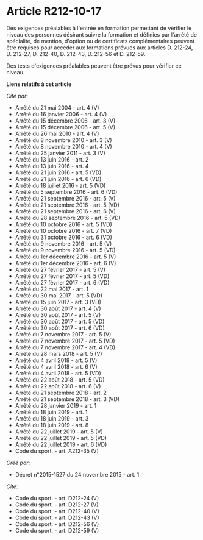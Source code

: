 # Article R212-10-17

Des exigences préalables à l'entrée en formation permettant de vérifier le niveau des personnes désirant suivre la formation
et définies par l'arrêté de spécialité, de mention, d'option ou de certificats complémentaires peuvent être requises pour
accéder aux formations prévues aux articles D. 212-24, D. 212-27, D. 212-40, D. 212-43, D. 212-56 et D. 212-59. 

Des tests d'exigences préalables peuvent être prévus pour vérifier ce niveau.

**Liens relatifs à cet article**

_Cité par_:

  - Arrêté du 21 mai 2004 - art. 4 (V)
  - Arrêté du 16 janvier 2006 - art. 4 (V)
  - Arrêté du 15 décembre 2006 - art. 3 (V)
  - Arrêté du 15 décembre 2006 - art. 5 (V)
  - Arrêté du 26 mai 2010 - art. 4 (V)
  - Arrêté du 8 novembre 2010 - art. 3 (V)
  - Arrêté du 8 novembre 2010 - art. 4 (V)
  - Arrêté du 25 janvier 2011 - art. 3 (V)
  - Arrêté du 13 juin 2016 - art. 2
  - Arrêté du 13 juin 2016 - art. 4
  - Arrêté du 21 juin 2016 - art. 5 (VD)
  - Arrêté du 21 juin 2016 - art. 6 (VD)
  - Arrêté du 18 juillet 2016 - art. 5 (VD)
  - Arrêté du 5 septembre 2016 - art. 6 (VD)
  - Arrêté du 21 septembre 2016 - art. 5 (V)
  - Arrêté du 21 septembre 2016 - art. 5 (VD)
  - Arrêté du 21 septembre 2016 - art. 6 (V)
  - Arrêté du 28 septembre 2016 - art. 5 (VD)
  - Arrêté du 10 octobre 2016 - art. 5 (VD)
  - Arrêté du 10 octobre 2016 - art. 7 (VD)
  - Arrêté du 31 octobre 2016 - art. 6 (VD)
  - Arrêté du 9 novembre 2016 - art. 5 (V)
  - Arrêté du 9 novembre 2016 - art. 5 (VD)
  - Arrêté du 1er décembre 2016 - art. 5 (V)
  - Arrêté du 1er décembre 2016 - art. 6 (V)
  - Arrêté du 27 février 2017 - art. 5 (V)
  - Arrêté du 27 février 2017 - art. 5 (VD)
  - Arrêté du 27 février 2017 - art. 6 (VD)
  - Arrêté du 22 mai 2017 - art. 1
  - Arrêté du 30 mai 2017 - art. 5 (VD)
  - Arrêté du 15 juin 2017 - art. 3 (VD)
  - Arrêté du 30 août 2017 - art. 4 (V)
  - Arrêté du 30 août 2017 - art. 5 (V)
  - Arrêté du 30 août 2017 - art. 5 (VD)
  - Arrêté du 30 août 2017 - art. 6 (VD)
  - Arrêté du 7 novembre 2017 - art. 5 (V)
  - Arrêté du 7 novembre 2017 - art. 5 (VD)
  - Arrêté du 7 novembre 2017 - art. 4 (VD)
  - Arrêté du 28 mars 2018 - art. 5 (V)
  - Arrêté du 4 avril 2018 - art. 5 (V)
  - Arrêté du 4 avril 2018 - art. 6 (V)
  - Arrêté du 4 avril 2018 - art. 5 (VD)
  - Arrêté du 22 août 2018 - art. 5 (VD)
  - Arrêté du 22 août 2018 - art. 6 (V)
  - Arrêté du 21 septembre 2018 - art. 2
  - Arrêté du 21 septembre 2018 - art. 3 (VD)
  - Arrêté du 28 janvier 2019 - art. 1
  - Arrêté du 18 juin 2019 - art. 1
  - Arrêté du 18 juin 2019 - art. 3
  - Arrêté du 18 juin 2019 - art. 8
  - Arrêté du 22 juillet 2019 - art. 5 (V)
  - Arrêté du 22 juillet 2019 - art. 5 (VD)
  - Arrêté du 22 juillet 2019 - art. 6 (VD)
  - Code du sport. - art. A212-35 (V)

_Créé par_:

  - Décret n°2015-1527 du 24 novembre 2015 - art. 1

_Cite_:

  - Code du sport. - art. D212-24 (V)
  - Code du sport. - art. D212-27 (V)
  - Code du sport. - art. D212-40 (V)
  - Code du sport. - art. D212-43 (V)
  - Code du sport. - art. D212-56 (V)
  - Code du sport. - art. D212-59 (V)
